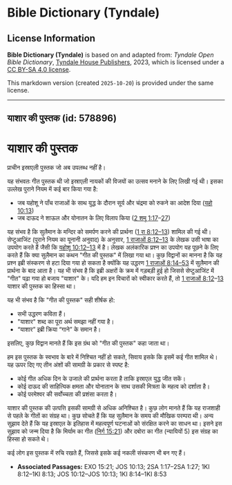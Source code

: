 # Bible Dictionary (Tyndale)

## License Information

**Bible Dictionary (Tyndale)** is based on and adapted from: _Tyndale Open Bible Dictionary_, [Tyndale House Publishers](https://tyndaleopenresources.com/), 2023, which is licensed under a [CC BY-SA 4.0 license](https://creativecommons.org/licenses/by-sa/4.0/legalcode.en).

This markdown version (created `2025-10-20`) is provided under the same license.



--------------------------------

## याशार की पुस्तक (id: 578896)

याशार की पुस्तक
===============

प्राचीन इस्राएली पुस्तक जो अब उपलब्ध नहीं है।

यह संभवतः गीत पुस्तक थी जो इस्राएली नायकों की विजयों का उत्सव मनाने के लिए लिखी गई थी। इसका उल्लेख पुराने नियम में कई बार किया गया है:

* जब यहोशू ने पाँच राजाओं के साथ युद्ध के दौरान सूर्य और चंद्रमा को रुकने का आदेश दिया ([यहो 10:13](https://ref.ly/Josh10:13))
* जब दाऊद ने शाऊल और योनातन के लिए विलाप किया ([2 शमू 1:17](https://ref.ly/2Sam1:17-2Sam1:27)–[27](https://ref.ly/2Sam1:17-2Sam1:27))

यह संभव है कि सुलैमान के मन्दिर को समर्पण करने की प्रार्थना ([1 रा 8:12–13](https://ref.ly/1Kgs8:12-1Kgs8:13)) शामिल की गई थी। सेप्टुआजिंट (पुराने नियम का यूनानी अनुवाद) के अनुसार, [1 राजाओं 8:12–13](https://ref.ly/1Kgs8:12-1Kgs8:13) के लेखक उसी भाषा का उपयोग करते हैं जैसी कि [यहोशू 10:12–13](https://ref.ly/Josh10:12-Josh10:13) में है। लेखक अलंकारिक प्रश्न का उपयोग यह पूछने के लिए करते हैं कि क्या सुलैमान का कथन "गीत की पुस्तक" में लिखा गया था। कुछ विद्वानों का मानना है कि यह प्रश्न इब्री संस्करण से हटा दिया गया हो सकता है क्योंकि यह उद्धरण [1 राजाओं 8:14–53](https://ref.ly/1Kgs8:14-1Kgs8:53) में सुलैमान की प्रार्थना के बाद आता है। यह भी संभव है कि इब्री अक्षरों के क्रम में गड़बड़ी हुई हो जिससे सेप्टुआजिंट में "गीत" पढ़ा गया हो बजाय "याशार" के। यदि हम इन विचारों को स्वीकार करते हैं, तो [1 राजाओं 8:12](https://ref.ly/1Kgs8:12-1Kgs8:13)–[13](https://ref.ly/1Kgs8:12-1Kgs8:13) याशार की पुस्तक का हिस्सा था।

यह भी संभव है कि "गीत की पुस्तक" सही शीर्षक हो:

* सभी उद्धरण कविता हैं।
* "याशार" शब्द का पूरा अर्थ समझा नहीं गया है।
* “याशार” इब्री क्रिया “गाने” के समान है।

इसलिए, कुछ विद्वान मानते हैं कि इस ग्रंथ को "गीत की पुस्तक" कहा जाता था।

हम इस पुस्तक के स्वभाव के बारे में निश्चित नहीं हो सकते, सिवाय इसके कि इसमें कई गीत शामिल थे। यह ऊपर दिए गए तीन अंशों की सामग्री के प्रकार से स्पष्ट है:

* कोई गीत अधिक दिन के उजाले की प्रार्थना करता है ताकि इस्राएल युद्ध जीत सकें।
* कोई दाऊद की साहित्यिक क्षमता और योनातान के साथ उसकी मित्रता के महत्व को दर्शाता है।
* कोई परमेश्वर की सर्वोच्चता की प्रशंसा करता है।

याशार की पुस्तक की उत्पत्ति इसकी सामग्री से अधिक अनिश्चित है। कुछ लोग मानते हैं कि यह राजशाही से पहले के गीतों का संग्रह था। कुछ सोचते हैं कि यह सुलैमान के समय की मौखिक परम्परा थी। अन्य सुझाव देते हैं कि यह इस्राएल के इतिहास में महत्वपूर्ण घटनाओं को संरक्षित करने का साधन था। इसने इस सुझाव को जन्म दिया है कि मिर्याम का गीत ([निर्ग 15:21](https://ref.ly/Exod15:21)) और दबोरा का गीत (न्यायियों 5\) इस संग्रह का हिस्सा हो सकते थे।

कई लोग इस पुस्तक में रुचि रखते हैं, जिससे इसके कई नकली संस्करण भी बन गए हैं।

* **Associated Passages:** EXO 15:21; JOS 10:13; 2SA 1:17–2SA 1:27; 1KI 8:12–1KI 8:13; JOS 10:12–JOS 10:13; 1KI 8:14–1KI 8:53

